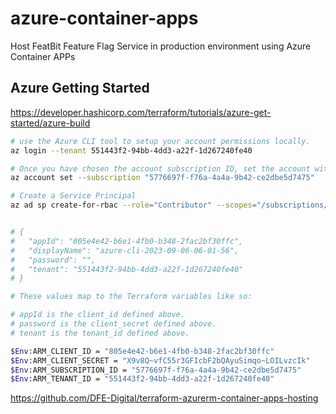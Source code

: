 # azure-container-apps
Host FeatBit Feature Flag Service in production environment using Azure Container APPs

## Azure Getting Started

https://developer.hashicorp.com/terraform/tutorials/azure-get-started/azure-build

```bash
# use the Azure CLI tool to setup your account permissions locally.
az login --tenant 551443f2-94bb-4dd3-a22f-1d267240fe40

# Once you have chosen the account subscription ID, set the account with the Azure CLI.
az account set --subscription "5776697f-f76a-4a4a-9b42-ce2dbe5d7475"

# Create a Service Principal
az ad sp create-for-rbac --role="Contributor" --scopes="/subscriptions/5776697f-f76a-4a4a-9b42-ce2dbe5d7475"
```

```bash

# {
#   "appId": "805e4e42-b6e1-4fb0-b348-2fac2bf30ffc",
#   "displayName": "azure-cli-2023-09-06-06-01-56",
#   "password": "",
#   "tenant": "551443f2-94bb-4dd3-a22f-1d267240fe40"
# }

# These values map to the Terraform variables like so:

# appId is the client_id defined above.
# password is the client_secret defined above.
# tenant is the tenant_id defined above.

$Env:ARM_CLIENT_ID = "805e4e42-b6e1-4fb0-b348-2fac2bf30ffc"
$Env:ARM_CLIENT_SECRET = "X9v8Q~vfC55r3GFIcbF2bQAyuSimqo~LOILvzcIk"
$Env:ARM_SUBSCRIPTION_ID = "5776697f-f76a-4a4a-9b42-ce2dbe5d7475"
$Env:ARM_TENANT_ID = "551443f2-94bb-4dd3-a22f-1d267240fe40"
```

https://github.com/DFE-Digital/terraform-azurerm-container-apps-hosting